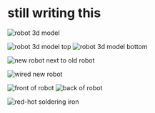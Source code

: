 # still writing this

![robot 3d model](assets/cad-main.avif)

<img href="assets/cad-top.avif" alt="robot 3d model top" class="two">
<img href="assets/cad-bottom.avif" alt="robot 3d model bottom" class="two">

![new robot next to old robot](assets/v2.avif)

![wired new robot](assets/meerkat.avif)


<img href="assets/front.avif" alt="front of robot" class="two">
<img href="assets/back.avif" alt="back of robot" class="two">

![red-hot soldering iron](assets/soldering.avif)